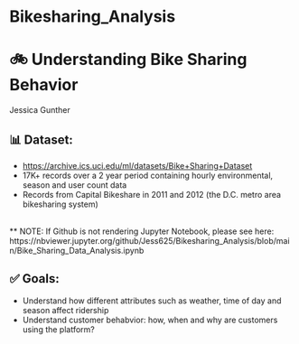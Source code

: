 # Bikesharing_Analysis

# 🚲 Understanding Bike Sharing Behavior
Jessica Gunther

## 📊 Dataset: 
* https://archive.ics.uci.edu/ml/datasets/Bike+Sharing+Dataset
* 17K+ records over a 2 year period containing hourly environmental, season and user count data
* Records from Capital Bikeshare in 2011 and 2012 (the D.C. metro area bikesharing system)

<br />
** NOTE: If Github is not rendering Jupyter Notebook, please see here: https://nbviewer.jupyter.org/github/Jess625/Bikesharing_Analysis/blob/main/Bike_Sharing_Data_Analysis.ipynb

## ✅ Goals: 
* Understand how different attributes such as weather, time of day and season affect ridership
* Understand customer behabvior: how, when and why are customers using the platform?
